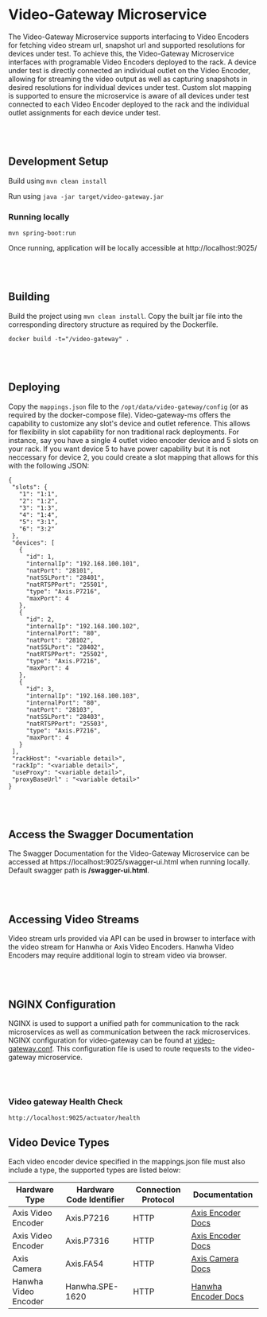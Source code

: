 # Video-Gateway Microservice
The Video-Gateway Microservice supports interfacing to Video Encoders for fetching video stream url, snapshot url and supported resolutions for devices under test. To achieve this, the Video-Gateway Microservice interfaces with programable Video Encoders deployed to the rack. A device under test is directly connected an individual outlet on the Video Encoder, allowing for streaming the video output as well as capturing snapshots in desired resolutions for individual devices under test. Custom slot mapping is supported to ensure the microservice is aware of all devices under test connected to each Video Encoder deployed to the rack and the individual outlet assignments for each device under test.

<br><br>

## Development Setup

Build using `mvn clean install`

Run using `java -jar target/video-gateway.jar`

### Running locally
```
mvn spring-boot:run
```

Once running, application will be locally accessible at http://localhost:9025/

<br><br>

## Building

Build the project using `mvn clean install`.
Copy the built jar file into the corresponding directory structure as required by the Dockerfile.

    docker build -t="/video-gateway" .


<br><br>

## Deploying

Copy the `mappings.json` file to the `/opt/data/video-gateway/config` (or as required by the docker-compose file).
Video-gateway-ms offers the capability to customize any slot's device and outlet reference.
This allows for flexibility in slot capability for non traditional rack deployments.
For instance, say you have a single 4 outlet video encoder device and 5 slots on your rack.
If you want device 5 to have power capability but it is not neccessary for device 2,
you could create a slot mapping that allows for this with the following JSON:

 ```
 {
  "slots": {
    "1": "1:1",
    "2": "1:2",
    "3": "1:3",
    "4": "1:4",
    "5": "3:1",
    "6": "3:2"
  },
  "devices": [
    {
      "id": 1,
      "internalIp": "192.168.100.101",
      "natPort": "28101",
      "natSSLPort": "28401",
      "natRTSPPort": "25501",
      "type": "Axis.P7216",
      "maxPort": 4
    },
    {
      "id": 2,
      "internalIp": "192.168.100.102",
      "internalPort": "80",
      "natPort": "28102",
      "natSSLPort": "28402",
      "natRTSPPort": "25502",
      "type": "Axis.P7216",
      "maxPort": 4
    },
    {
      "id": 3,
      "internalIp": "192.168.100.103",
      "internalPort": "80",
      "natPort": "28103",
      "natSSLPort": "28403",
      "natRTSPPort": "25503",
      "type": "Axis.P7216",
      "maxPort": 4
    }
  ],
  "rackHost": "<variable detail>",
  "rackIp": "<variable detail>",
  "useProxy": "<variable detail>",
  "proxyBaseUrl" : "<variable detail>"
}
 ```

<br><br>

## Access the Swagger Documentation

The Swagger Documentation for the Video-Gateway Microservice can be accessed at https://localhost:9025/swagger-ui.html when running locally. Default swagger path is **/swagger-ui.html**.


<br><br>

## Accessing Video Streams

Video stream urls provided via API can be used in browser to interface with the video stream for Hanwha or Axis Video Encoders. Hanwha Video Encoders may require additional login to stream video via browser.

<br><br>

## NGINX Configuration

NGINX is used to support a unified path for communication to the rack microservices as well as communication between the rack microservices. NGINX configuration for video-gateway can be found at [video-gateway.conf](conf/video-gateway.conf). This configuration file is used to route requests to the video-gateway microservice.


<br><br>

### Video gateway Health Check

    http://localhost:9025/actuator/health
    
    
    

## Video Device Types

Each video encoder device specified in the mappings.json file must also include a type, the supported types are listed below:


| Hardware Type | Hardware Code Identifier | Connection Protocol |  Documentation |
| --- | --- | --- | --- | 
|Axis Video Encoder|Axis.P7216|HTTP|[Axis Encoder Docs](https://www.axis.com/dam/public/68/f1/ad/axis-p7216-video-encoder--user-manual-en-US-102065.pdf)|
|Axis Video Encoder|Axis.P7316|HTTP|[Axis Encoder Docs](https://help.axis.com/en-us/axis-p7316)|
|Axis Camera|Axis.FA54|HTTP|[Axis Camera Docs](https://help.axis.com/en-us/axis-fa54-main-unit)|
|Hanwha Video Encoder|Hanwha.SPE-1620|HTTP|[Hanwha Encoder Docs](https://www.hanwhavision.com/en/products/peripherals/encoder/A/spe-1620/)|

<br><br>
